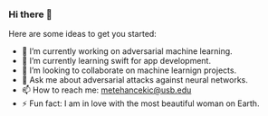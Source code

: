 ### Hi there 👋

<!--
**metehancekic/metehancekic** is a ✨ _special_ ✨ repository because its `README.md` (this file) appears on your GitHub profile.
-->
Here are some ideas to get you started:

- 🔭 I’m currently working on adversarial machine learning.
- 🌱 I’m currently learning swift for app development.
- 👯 I’m looking to collaborate on machine learnign projects.
- 💬 Ask me about adversarial attacks against neural networks.
- 📫 How to reach me: metehancekic@usb.edu
- ⚡ Fun fact: I am in love with the most beautiful woman on Earth.

